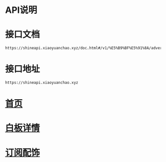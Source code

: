 # API说明

# 接口文档
```azure
https://shineapi.xiaoyuanchao.xyz/doc.html#/v1/%E5%B9%BF%E5%91%8A/advertiseList
```

# 接口地址

```angular2html
https://shineapi.xiaoyuanchao.xyz

```

# [首页](./dashboard.md)
# [白板详情](./blank_product_detail.md)
# [订阅配饰](./subscription_config.md)
